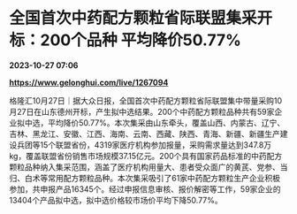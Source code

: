 # 全国首次中药配方颗粒省际联盟集采开标：200个品种 平均降价50.77%

**2023-10-27 07:06**

**https://www.gelonghui.com/live/1267094**

格隆汇10月27日｜据大众日报，全国首次中药配方颗粒省际联盟集中带量采购10月27日在山东德州开标，产生拟中选结果。200个中药配方颗粒品种共有59家企业拟中选，平均降价50.77%。本次集采由山东牵头，覆盖山西、内蒙古、辽宁、吉林、黑龙江、安徽、江西、海南、云南、西藏、陕西、青海、新疆、新疆生产建设兵团等15个联盟省份，4319家医疗机构参加报量，采购需求量达到347.8万kg，覆盖联盟省份销售市场规模37.15亿元。200个具有国家药品标准的中药配方颗粒品种纳入集采范围，涵盖了医疗机构用量大、患者受众面广的黄芪、党参、当归、白术等常用配方颗粒品种。本次集采吸引了61家中药配方颗粒生产企业积极参加，共申报产品16345个。经过申报信息审核、报价解密等工作，59家企业的13404个产品拟中选，拟中选价格较市场价平均下降50.77%。